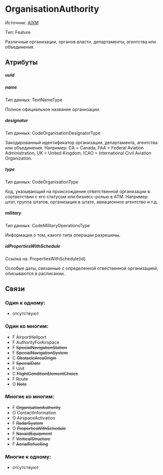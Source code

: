 OrganisationAuthority
====
Источник: [AIXM](https://extranet.eurocontrol.int/http://webprisme.cfmu.eurocontrol.int/aixmwiki_public/bin/view/AIXM/Class_OrganisationAuthority)

Тип: Feature

Различные организации, органов власти, департаменты, агентства или объединения.

## Атрибуты

##### uuid

##### name
Тип данных: TextNameType

Полное официальное название организации.

##### designator
Тип данных: CodeOrganisationDesignatorType

Закодированный идентификатор организации, департамента, агентства или объединения.
Например: СА = Canada, FAA = Federal Aviation Administration, UK = United Kingdom, ICAO = International Civil Aviation Organization.

##### type
Тип данных: CodeOrganisationType

Код, указывающий на происхождение ответственной организации в соответствии с его статусом или бизнесс-ролью в ATM.
Например: штат, группа штатов, организация в штате, авиационное агентство и т.д.

##### military
Тип данных: CodeMilitaryOperationsType

Информация о том, какого типа операции разрешены.

##### idPropertiesWithSchedule
Ссылка на: PropertiesWithSchedule(id)

Осообые даты, связанные с определенной отвественной организацией, описываются в расписании.

## Связи

### Один к одному:

- отсутствуют

### Один ко многим:

- F AirportHeliport
- F AuthorityForAirspace
- F ~~SpecialNavigationStation~~
- F ~~SpecialNavigationSystem~~
- C ~~ObstacleAreaOrigin~~
- F ~~SpecialDate~~
- F Unit
- C ~~FlightConditionElementChoice~~
- F Route
- O ~~Note~~


### Многие ко многим:

- F ~~OrganisationAuthority~~
- O ContactInformation
- O AirspaceActivation
- F ~~RadarSystem~~
- O ~~PropertiesWithSchedule~~
- F ~~NavaidEquipment~~
- F ~~VerticalStructure~~
- F ~~AerialRefuelling~~

### Многие к одному:

- отсутствуют
